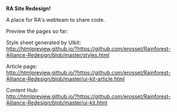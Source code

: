 <strong>RA Site Redesign!</strong>

A place for RA's webteam to share code. 

Preview the pages so far: 

Style sheet generated by UIkit:<br>
http://htmlpreview.github.io/?https://github.com/erosset/Rainforest-Alliance-Redesign/blob/master/styles.html

Article page:<br>
http://htmlpreview.github.io/?https://github.com/erosset/Rainforest-Alliance-Redesign/blob/master/ui-kit-article.html

Content Hub:<br>
http://htmlpreview.github.io/?https://github.com/erosset/Rainforest-Alliance-Redesign/blob/master/ui-kit.html
